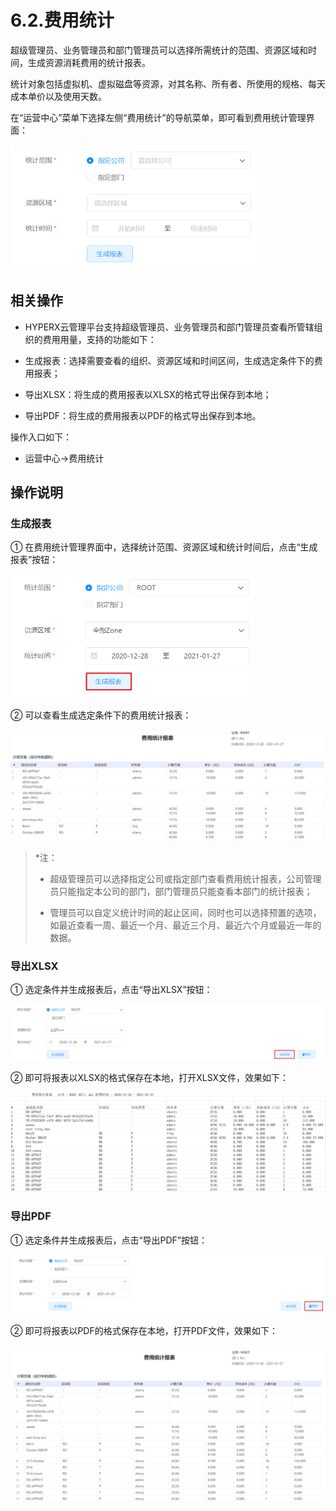 # 6.2.费用统计

超级管理员、业务管理员和部门管理员可以选择所需统计的范围、资源区域和时间，生成资源消耗费用的统计报表。

统计对象包括虚拟机、虚拟磁盘等资源，对其名称、所有者、所使用的规格、每天成本单价以及使用天数。

在“运营中心”菜单下选择左侧“费用统计”的导航菜单，即可看到费用统计管理界面：

<img src="total_expenses.assets/image-20210127111830295.png" alt="image-20210127111830295" style="zoom:50%;" />

## 相关操作

- HYPERX云管理平台支持超级管理员、业务管理员和部门管理员查看所管辖组织的费用用量，支持的功能如下：

- 生成报表：选择需要查看的组织、资源区域和时间区间，生成选定条件下的费用报表；

- 导出XLSX：将生成的费用报表以XLSX的格式导出保存到本地；

- 导出PDF：将生成的费用报表以PDF的格式导出保存到本地。


操作入口如下：

- 运营中心→费用统计


## 操作说明

### 生成报表

① 在费用统计管理界面中，选择统计范围、资源区域和统计时间后，点击“生成报表”按钮：

<img src="total_expenses.assets/image-20210127111919054.png" alt="image-20210127111919054" style="zoom:50%;" />

② 可以查看生成选定条件下的费用统计报表：

![image-20210127111954882](total_expenses.assets/image-20210127111954882.png)

> *注：
>
> - 超级管理员可以选择指定公司或指定部门查看费用统计报表，公司管理员只能指定本公司的部门，部门管理员只能查看本部门的统计报表；
>
> - 管理员可以自定义统计时间的起止区间，同时也可以选择预置的选项，如最近查看一周、最近一个月、最近三个月、最近六个月或最近一年的数据。
>

### 导出XLSX

① 选定条件并生成报表后，点击“导出XLSX”按钮：

![image-20210127112030661](total_expenses.assets/image-20210127112030661.png)

② 即可将报表以XLSX的格式保存在本地，打开XLSX文件，效果如下：

![image-20210127112312442](total_expenses.assets/image-20210127112312442.png)

### 导出PDF

① 选定条件并生成报表后，点击“导出PDF”按钮：

![image-20210127112402368](total_expenses.assets/image-20210127112402368.png)

② 即可将报表以PDF的格式保存在本地，打开PDF文件，效果如下：

![image-20210127112457420](total_expenses.assets/image-20210127112457420.png)
